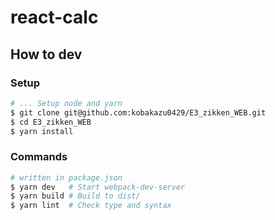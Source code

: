 # react-calc

## How to dev

### Setup

```bash
# ... Setup node and yarn
$ git clone git@github.com:kobakazu0429/E3_zikken_WEB.git
$ cd E3_zikken_WEB
$ yarn install
```

### Commands

```bash
# written in package.json
$ yarn dev   # Start webpack-dev-server
$ yarn build # Build to dist/
$ yarn lint  # Check type and syntax
```
